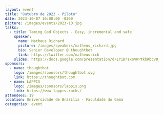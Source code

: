 ```yaml
---
layout: event
title: "Outubro de 2023 - Piloto"
date: 2023-10-07 10:00:00 -0300
picture: /images/events/2023-10.jpg
talks:
  - title: Taming God Objects - Easy, incremental and safe
    speaker:
      name: Matheus Richard
      picture: /images/speakers/matheus_richard.jpg
      bio: Senior Developer @ thoughtbot
      link: https://twitter.com/matheusrich
    slides: https://docs.google.com/presentation/d/1YIDrzxoVWPtkbRbcv9_GkRvg5DmKU5JcmYKc0tK5qhE/edit?usp=sharing
sponsors:
  - name: thoughtbot
    logo: /images/sponsors/thoughtbot.svg
    link: https://thoughtbot.com
  - name: LAPPIS
    logo: /images/sponsors/lappis.png
    link: https://www.lappis.rocks/
attendees: 19
location: Universidade de Brasília - Faculdade do Gama
categories: event
---
```

